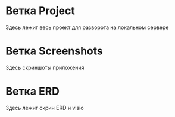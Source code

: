# Ветка Project
Здесь лежит весь проект для разворота на локальном сервере

# Ветка Screenshots
Здесь скриншоты приложения

# Ветка ERD
Здесь лежит скрин ERD и visio
